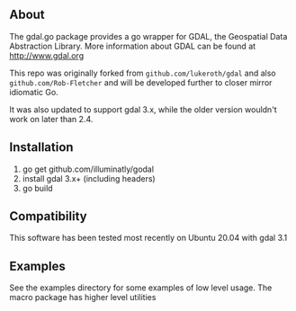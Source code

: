 ## About

The gdal.go package provides a go wrapper for GDAL, the Geospatial Data Abstraction Library. More information about GDAL can be found at http://www.gdal.org

This repo was originally forked from `github.com/lukeroth/gdal` and also `github.com/Rob-Fletcher` and will be developed further to closer mirror idiomatic Go.

It was also updated to support gdal 3.x, while the older version wouldn't work on later than 2.4. 
                                     
## Installation

1) go get github.com/illuminatly/godal
2) install gdal 3.x+ (including headers)
3) go build 

## Compatibility

This software has been tested most recently on Ubuntu 20.04 with gdal 3.1

## Examples

See the examples directory for some examples of low level usage.  The macro package has higher level utilities
